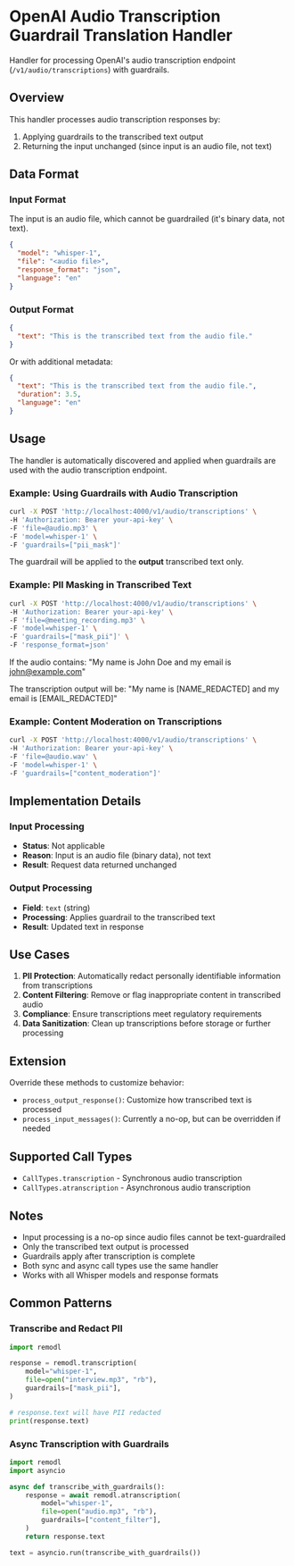 # OpenAI Audio Transcription Guardrail Translation Handler

Handler for processing OpenAI's audio transcription endpoint (`/v1/audio/transcriptions`) with guardrails.

## Overview

This handler processes audio transcription responses by:
1. Applying guardrails to the transcribed text output
2. Returning the input unchanged (since input is an audio file, not text)

## Data Format

### Input Format

The input is an audio file, which cannot be guardrailed (it's binary data, not text).

```json
{
  "model": "whisper-1",
  "file": "<audio file>",
  "response_format": "json",
  "language": "en"
}
```

### Output Format

```json
{
  "text": "This is the transcribed text from the audio file."
}
```

Or with additional metadata:

```json
{
  "text": "This is the transcribed text from the audio file.",
  "duration": 3.5,
  "language": "en"
}
```

## Usage

The handler is automatically discovered and applied when guardrails are used with the audio transcription endpoint.

### Example: Using Guardrails with Audio Transcription

```bash
curl -X POST 'http://localhost:4000/v1/audio/transcriptions' \
-H 'Authorization: Bearer your-api-key' \
-F 'file=@audio.mp3' \
-F 'model=whisper-1' \
-F 'guardrails=["pii_mask"]'
```

The guardrail will be applied to the **output** transcribed text only.

### Example: PII Masking in Transcribed Text

```bash
curl -X POST 'http://localhost:4000/v1/audio/transcriptions' \
-H 'Authorization: Bearer your-api-key' \
-F 'file=@meeting_recording.mp3' \
-F 'model=whisper-1' \
-F 'guardrails=["mask_pii"]' \
-F 'response_format=json'
```

If the audio contains: "My name is John Doe and my email is john@example.com"

The transcription output will be: "My name is [NAME_REDACTED] and my email is [EMAIL_REDACTED]"

### Example: Content Moderation on Transcriptions

```bash
curl -X POST 'http://localhost:4000/v1/audio/transcriptions' \
-H 'Authorization: Bearer your-api-key' \
-F 'file=@audio.wav' \
-F 'model=whisper-1' \
-F 'guardrails=["content_moderation"]'
```

## Implementation Details

### Input Processing

- **Status**: Not applicable
- **Reason**: Input is an audio file (binary data), not text
- **Result**: Request data returned unchanged

### Output Processing

- **Field**: `text` (string)
- **Processing**: Applies guardrail to the transcribed text
- **Result**: Updated text in response

## Use Cases

1. **PII Protection**: Automatically redact personally identifiable information from transcriptions
2. **Content Filtering**: Remove or flag inappropriate content in transcribed audio
3. **Compliance**: Ensure transcriptions meet regulatory requirements
4. **Data Sanitization**: Clean up transcriptions before storage or further processing

## Extension

Override these methods to customize behavior:

- `process_output_response()`: Customize how transcribed text is processed
- `process_input_messages()`: Currently a no-op, but can be overridden if needed

## Supported Call Types

- `CallTypes.transcription` - Synchronous audio transcription
- `CallTypes.atranscription` - Asynchronous audio transcription

## Notes

- Input processing is a no-op since audio files cannot be text-guardrailed
- Only the transcribed text output is processed
- Guardrails apply after transcription is complete
- Both sync and async call types use the same handler
- Works with all Whisper models and response formats

## Common Patterns

### Transcribe and Redact PII

```python
import remodl

response = remodl.transcription(
    model="whisper-1",
    file=open("interview.mp3", "rb"),
    guardrails=["mask_pii"],
)

# response.text will have PII redacted
print(response.text)
```

### Async Transcription with Guardrails

```python
import remodl
import asyncio

async def transcribe_with_guardrails():
    response = await remodl.atranscription(
        model="whisper-1",
        file=open("audio.mp3", "rb"),
        guardrails=["content_filter"],
    )
    return response.text

text = asyncio.run(transcribe_with_guardrails())
```

